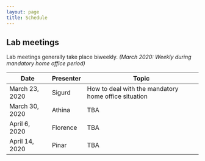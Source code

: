 ```yaml
---
layout: page
title: Schedule
---
```


## Lab meetings

Lab meetings generally take place biweekly.
*(March 2020: Weekly during mandatory home office period)*

| Date | Presenter | Topic |
| ---------------- | --------- | --- |
| March 23, 2020 | Sigurd | How to deal with the mandatory home office situation |
| March 30, 2020 | Athina | TBA |
| April 6, 2020 | Florence | TBA |
| April 14, 2020 | Pinar | TBA |
